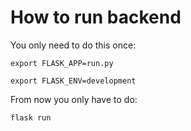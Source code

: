 # How to run backend

You only need to do this once:

    export FLASK_APP=run.py

    export FLASK_ENV=development


From now you only have to do:

    flask run
